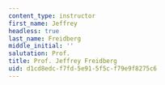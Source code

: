 ```yaml
---
content_type: instructor
first_name: Jeffrey
headless: true
last_name: Freidberg
middle_initial: ''
salutation: Prof.
title: Prof. Jeffrey Freidberg
uid: d1cd8edc-f7fd-5e91-5f5c-f79e9f8275c6
---
```


